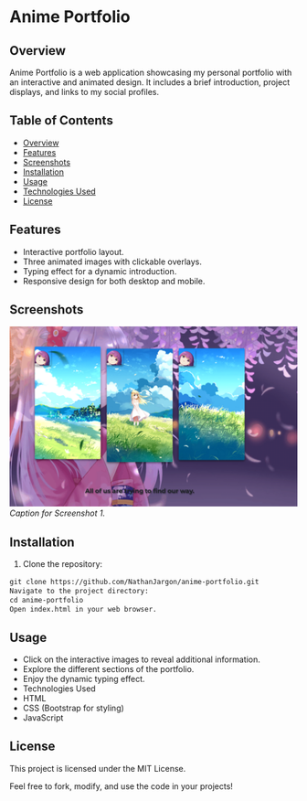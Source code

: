 # Anime Portfolio

## Overview
Anime Portfolio is a web application showcasing my personal portfolio with an interactive and animated design. It includes a brief introduction, project displays, and links to my social profiles.

## Table of Contents
- [Overview](#overview)
- [Features](#features)
- [Screenshots](#screenshots)
- [Installation](#installation)
- [Usage](#usage)
- [Technologies Used](#technologies-used)
- [License](#license)

## Features
- Interactive portfolio layout.
- Three animated images with clickable overlays.
- Typing effect for a dynamic introduction.
- Responsive design for both desktop and mobile.

## Screenshots
![Screenshot 1](fimg.png)
*Caption for Screenshot 1.*

## Installation
1. Clone the repository:
```
git clone https://github.com/NathanJargon/anime-portfolio.git
Navigate to the project directory:
cd anime-portfolio
Open index.html in your web browser.
```

## Usage
- Click on the interactive images to reveal additional information.
- Explore the different sections of the portfolio.
- Enjoy the dynamic typing effect.
- Technologies Used
- HTML
- CSS (Bootstrap for styling)
- JavaScript

## License
This project is licensed under the MIT License.

Feel free to fork, modify, and use the code in your projects!
